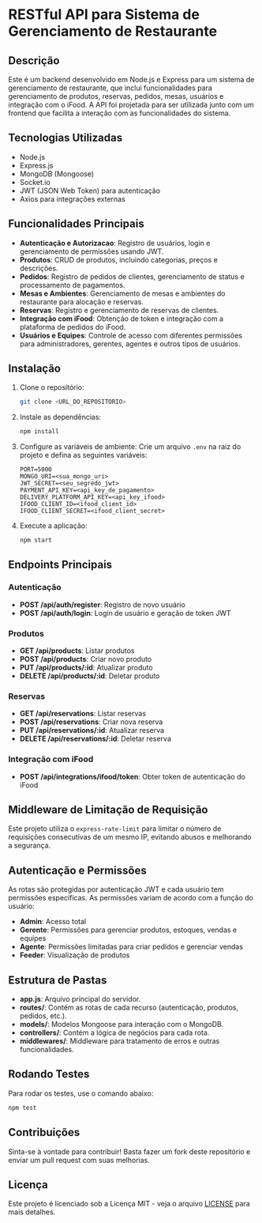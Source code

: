 # RESTful API para Sistema de Gerenciamento de Restaurante

## Descrição

Este é um backend desenvolvido em Node.js e Express para um sistema de gerenciamento de restaurante, que inclui funcionalidades para gerenciamento de produtos, reservas, pedidos, mesas, usuários e integração com o iFood. A API foi projetada para ser utilizada junto com um frontend que facilita a interação com as funcionalidades do sistema.

## Tecnologias Utilizadas
- Node.js
- Express.js
- MongoDB (Mongoose)
- Socket.io
- JWT (JSON Web Token) para autenticação
- Axios para integrações externas

## Funcionalidades Principais

- **Autenticação e Autorizacao**: Registro de usuários, login e gerenciamento de permissões usando JWT.
- **Produtos**: CRUD de produtos, incluindo categorias, preços e descrições.
- **Pedidos**: Registro de pedidos de clientes, gerenciamento de status e processamento de pagamentos.
- **Mesas e Ambientes**: Gerenciamento de mesas e ambientes do restaurante para alocação e reservas.
- **Reservas**: Registro e gerenciamento de reservas de clientes.
- **Integração com iFood**: Obtenção de token e integração com a plataforma de pedidos do iFood.
- **Usuários e Equipes**: Controle de acesso com diferentes permissões para administradores, gerentes, agentes e outros tipos de usuários.

## Instalação

1. Clone o repositório:
   ```sh
   git clone <URL_DO_REPOSITORIO>
   ```

2. Instale as dependências:
   ```sh
   npm install
   ```

3. Configure as variáveis de ambiente:
   Crie um arquivo `.env` na raiz do projeto e defina as seguintes variáveis:
   ```
   PORT=5000
   MONGO_URI=<sua_mongo_uri>
   JWT_SECRET=<seu_segredo_jwt>
   PAYMENT_API_KEY=<api_key_de_pagamento>
   DELIVERY_PLATFORM_API_KEY=<api_key_ifood>
   IFOOD_CLIENT_ID=<ifood_client_id>
   IFOOD_CLIENT_SECRET=<ifood_client_secret>
   ```

4. Execute a aplicação:
   ```sh
   npm start
   ```

## Endpoints Principais

### Autenticação
- **POST /api/auth/register**: Registro de novo usuário
- **POST /api/auth/login**: Login de usuário e geração de token JWT

### Produtos
- **GET /api/products**: Listar produtos
- **POST /api/products**: Criar novo produto
- **PUT /api/products/:id**: Atualizar produto
- **DELETE /api/products/:id**: Deletar produto

### Reservas
- **GET /api/reservations**: Listar reservas
- **POST /api/reservations**: Criar nova reserva
- **PUT /api/reservations/:id**: Atualizar reserva
- **DELETE /api/reservations/:id**: Deletar reserva

### Integração com iFood
- **POST /api/integrations/ifood/token**: Obter token de autenticação do iFood

## Middleware de Limitação de Requisição

Este projeto utiliza o `express-rate-limit` para limitar o número de requisições consecutivas de um mesmo IP, evitando abusos e melhorando a segurança.

## Autenticação e Permissões

As rotas são protegidas por autenticação JWT e cada usuário tem permissões específicas. As permissões variam de acordo com a função do usuário:
- **Admin**: Acesso total
- **Gerente**: Permissões para gerenciar produtos, estoques, vendas e equipes
- **Agente**: Permissões limitadas para criar pedidos e gerenciar vendas
- **Feeder**: Visualização de produtos

## Estrutura de Pastas

- **app.js**: Arquivo principal do servidor.
- **routes/**: Contém as rotas de cada recurso (autenticação, produtos, pedidos, etc.).
- **models/**: Modelos Mongoose para interação com o MongoDB.
- **controllers/**: Contém a lógica de negócios para cada rota.
- **middlewares/**: Middleware para tratamento de erros e outras funcionalidades.

## Rodando Testes

Para rodar os testes, use o comando abaixo:
```sh
npm test
```

## Contribuições

Sinta-se à vontade para contribuir! Basta fazer um fork deste repositório e enviar um pull request com suas melhorias.

## Licença

Este projeto é licenciado sob a Licença MIT - veja o arquivo [LICENSE](LICENSE) para mais detalhes.

